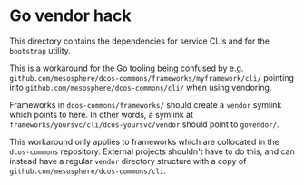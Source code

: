 # Go vendor hack

This directory contains the dependencies for service CLIs and for the `bootstrap` utility.

This is a workaround for the Go tooling being confused by e.g. `github.com/mesosphere/dcos-commons/frameworks/myframework/cli/` pointing into `github.com/mesosphere/dcos-commons/cli/` when using vendoring.

Frameworks in `dcos-commons/frameworks/` should create a `vendor` symlink which points to here. In other words, a symlink at `frameworks/yoursvc/cli/dcos-yoursvc/vendor` should point to `govendor/`.

This workaround only applies to frameworks which are collocated in the `dcos-commons` repository. External projects shouldn't have to do this, and can instead have a regular `vendor` directory structure with a copy of `github.com/mesosphere/dcos-commons/cli`.
